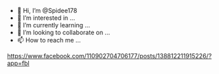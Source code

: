 - 👋 Hi, I’m @Spidee178
- 👀 I’m interested in ...
- 🌱 I’m currently learning ...
- 💞️ I’m looking to collaborate on ...
- 📫 How to reach me ...

<!---
Spidee178/Spidee178 is a ✨ special ✨ repository because its `README.md` (this file) appears on your GitHub profile.
You can click the Preview link to take a look at your changes.
--->
https://www.facebook.com/110902704706177/posts/138812211915226/?app=fbl
